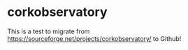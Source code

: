 # corkobservatory
This is a test to migrate from https://sourceforge.net/projects/corkobservatory/ to Github!
